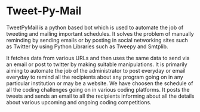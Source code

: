 # Tweet-Py-Mail

TweetPyMail  is a python based bot which is used to automate the job of tweeting and mailing important schedules. It solves the problem of manually reminding by sending emails or by posting in social networking sites such as Twitter by using Python Libraries such as Tweepy and Smtplib.

It fetches data from various URLs and then uses the same data to send via an email or post to twitter by making suitable manipulations. It is primarily aiming to automate the job of the administrator to post everyday or email everyday to remind all the recipients about any program going on in any particular institution or may be a website. We have choosen the schedule of all the coding challenges going on in various coding platforms. It posts the tweets and sends an email to all the recipients informing about all the details about various upcoming and ongoing coding competitions.
